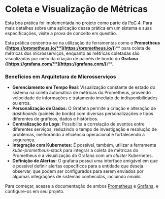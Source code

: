 # Coleta e Visualização de Métricas

Esta boa prática foi implementada no projeto como parte da [PoC 4](../provas-de-conceito/poc-4-observabilidade-e-rastreabilidade/). Para mais detalhes sobre uma aplicação dessa prática em um sistema e suas especificações, visite a prova de conceito em questão.

Esta prática concentra-se na utilização de ferramentas como o **Prometheus (**[**https://prometheus.io/**](https://prometheus.io/)**)** para coleta de métricas dos microsserviços, enquanto as métricas coletadas são visualizadas por meio da criação de painéis de bordo do **Grafana (**[**https://grafana.com/**](https://grafana.com/)**)**.

### Benefícios em Arquitetura de Microsserviços

* **Gerenciamento em Tempo Real**: Visualização constante de estado do sistema na coleta automática de métricas do Prometheus, provendo velocidade de informações e tratamento imediato de indisponibilidades ou erros.
* **Personalização de Dados:** O Grafana permite a criação e alteração de _dashboards_ (painéis de bordo) com diversas personalizações e tipos diferentes de gráficos, dados e históricos.
* **Centralização de Logs:** Possibilita a correlação de eventos entre diferentes serviços, reduzindo o tempo de investigação e resolução de problemas, melhorando a eficiência operacional e fortalecendo a segurança.
* **Integração com Kubernetes:** É possível, também, utilizar a ferramenta _kube-prometheus-stack_ para integrar a coleta de métricas do Prometheus e a visualização do Grafana com um _cluster_ Kubernetes.
* **Definição de Alertas:** O grafana possui uma interface amigável em que é possível definir alertas específicos para a entidade que deseja observar, que podem ser configurados para serem enviados por algumas integrações de sistemas conhecidas, incluindo _emails_.

Para começar, acesse a documentação de ambos [Prometheus](https://prometheus.io/docs/introduction/overview/) e [Grafana](https://grafana.com/docs/grafana/latest/), e configure-os em seu projeto.
